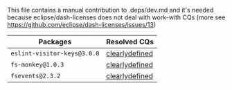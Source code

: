 This file contains a manual contribution to .deps/dev.md and it's needed because eclipse/dash-licenses does not deal with work-with CQs (more see https://github.com/eclipse/dash-licenses/issues/13)

| Packages | Resolved CQs |
| --- | --- |
| `eslint-visitor-keys@3.0.0` | [clearlydefined](https://clearlydefined.io/definitions/npm/npmjs/-/eslint-visitor-keys/3.0.0) |
| `fs-monkey@1.0.3` | [clearlydefined](https://clearlydefined.io/definitions/npm/npmjs/-/fs-monkey/1.0.3) |
| `fsevents@2.3.2` | [clearlydefined](https://clearlydefined.io/definitions/npm/npmjs/-/fsevents/2.3.2) |
